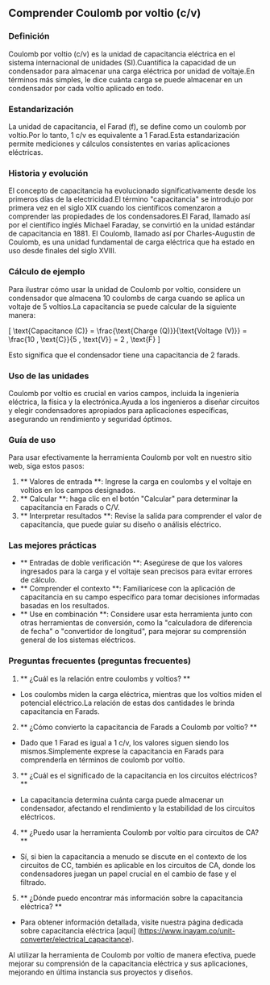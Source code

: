 ## Comprender Coulomb por voltio (c/v)

### Definición
Coulomb por voltio (c/v) es la unidad de capacitancia eléctrica en el sistema internacional de unidades (SI).Cuantifica la capacidad de un condensador para almacenar una carga eléctrica por unidad de voltaje.En términos más simples, le dice cuánta carga se puede almacenar en un condensador por cada voltio aplicado en todo.

### Estandarización
La unidad de capacitancia, el Farad (f), se define como un coulomb por voltio.Por lo tanto, 1 c/v es equivalente a 1 Farad.Esta estandarización permite mediciones y cálculos consistentes en varias aplicaciones eléctricas.

### Historia y evolución
El concepto de capacitancia ha evolucionado significativamente desde los primeros días de la electricidad.El término "capacitancia" se introdujo por primera vez en el siglo XIX cuando los científicos comenzaron a comprender las propiedades de los condensadores.El Farad, llamado así por el científico inglés Michael Faraday, se convirtió en la unidad estándar de capacitancia en 1881. El Coulomb, llamado así por Charles-Augustin de Coulomb, es una unidad fundamental de carga eléctrica que ha estado en uso desde finales del siglo XVIII.

### Cálculo de ejemplo
Para ilustrar cómo usar la unidad de Coulomb por voltio, considere un condensador que almacena 10 coulombs de carga cuando se aplica un voltaje de 5 voltios.La capacitancia se puede calcular de la siguiente manera:

\[ \text{Capacitance (C)} = \frac{\text{Charge (Q)}}{\text{Voltage (V)}} = \frac{10 \, \text{C}}{5 \, \text{V}} = 2 \, \text{F} \]

Esto significa que el condensador tiene una capacitancia de 2 farads.

### Uso de las unidades
Coulomb por voltio es crucial en varios campos, incluida la ingeniería eléctrica, la física y la electrónica.Ayuda a los ingenieros a diseñar circuitos y elegir condensadores apropiados para aplicaciones específicas, asegurando un rendimiento y seguridad óptimos.

### Guía de uso
Para usar efectivamente la herramienta Coulomb por volt en nuestro sitio web, siga estos pasos:

1. ** Valores de entrada **: Ingrese la carga en coulombs y el voltaje en voltios en los campos designados.
2. ** Calcular **: haga clic en el botón "Calcular" para determinar la capacitancia en Farads o C/V.
3. ** Interpretar resultados **: Revise la salida para comprender el valor de capacitancia, que puede guiar su diseño o análisis eléctrico.

### Las mejores prácticas
- ** Entradas de doble verificación **: Asegúrese de que los valores ingresados ​​para la carga y el voltaje sean precisos para evitar errores de cálculo.
- ** Comprender el contexto **: Familiarícese con la aplicación de capacitancia en su campo específico para tomar decisiones informadas basadas en los resultados.
- ** Use en combinación **: Considere usar esta herramienta junto con otras herramientas de conversión, como la "calculadora de diferencia de fecha" o "convertidor de longitud", para mejorar su comprensión general de los sistemas eléctricos.

### Preguntas frecuentes (preguntas frecuentes)

1. ** ¿Cuál es la relación entre coulombs y voltios? **
- Los coulombs miden la carga eléctrica, mientras que los voltios miden el potencial eléctrico.La relación de estas dos cantidades le brinda capacitancia en Farads.

2. ** ¿Cómo convierto la capacitancia de Farads a Coulomb por voltio? **
- Dado que 1 Farad es igual a 1 c/v, los valores siguen siendo los mismos.Simplemente exprese la capacitancia en Farads para comprenderla en términos de coulomb por voltio.

3. ** ¿Cuál es el significado de la capacitancia en los circuitos eléctricos? **
- La capacitancia determina cuánta carga puede almacenar un condensador, afectando el rendimiento y la estabilidad de los circuitos eléctricos.

4. ** ¿Puedo usar la herramienta Coulomb por voltio para circuitos de CA? **
- Sí, si bien la capacitancia a menudo se discute en el contexto de los circuitos de CC, también es aplicable en los circuitos de CA, donde los condensadores juegan un papel crucial en el cambio de fase y el filtrado.

5. ** ¿Dónde puedo encontrar más información sobre la capacitancia eléctrica? **
- Para obtener información detallada, visite nuestra página dedicada sobre capacitancia eléctrica [aquí] (https://www.inayam.co/unit-converter/electrical_capacitance).

Al utilizar la herramienta de Coulomb por voltio de manera efectiva, puede mejorar su comprensión de la capacitancia eléctrica y sus aplicaciones, mejorando en última instancia sus proyectos y diseños.